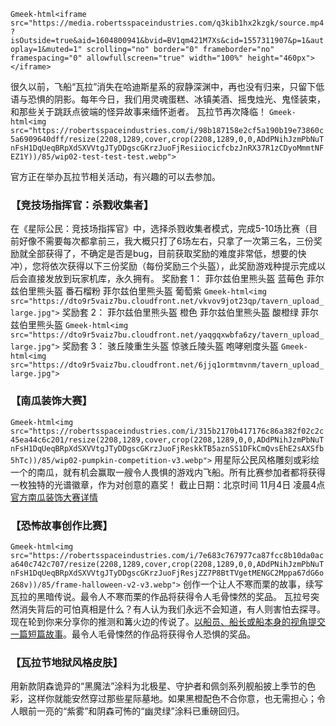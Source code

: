 
`Gmeek-html<iframe src="https://media.robertsspaceindustries.com/q3kib1hx2kzgk/source.mp4?isOutside=true&aid=1604800941&bvid=BV1qm421M7Xs&cid=1557311907&p=1&autoplay=1&muted=1" scrolling="no" border="0" frameborder="no" framespacing="0" allowfullscreen="true" width="100%" height="460px"></iframe>`

很久以前，飞船“瓦拉”消失在哈迪斯星系的寂静深渊中，再也没有归来，只留下低语与恐惧的阴影。每年今日，我们用灵魂蛋糕、冰镇美酒、摇曳烛光、鬼怪装束，和那些关于跳跃点彼端的怪异故事来缅怀逝者。
瓦拉节再次降临！
`Gmeek-html<img src="https://robertsspaceindustries.com/i/98b187158e2cf5a190b19e73860c5a6909640dff/resize(2208,1289,cover,crop(2208,1289,0,0,ADdPNihJzmPbNuTnFsH1DqUeqBRpXdSXVVtgJTyDDgscGKrzJuoFjResiiocicfcbzJnRX37R1zCDyoMmmtNFEZ1Y))/85/wip02-test-test-test.webp">`

官方正在举办瓦拉节相关活动，有兴趣的可以去参加。
### 【竞技场指挥官：杀戮收集者】
在《星际公民：竞技场指挥官》中，选择杀戮收集者模式，完成5-10场比赛（目前好像不需要每次都拿前三，我大概只打了6场左右，只拿了一次第三名，三份奖励就全部获得了，不确定是否是bug，目前获取奖励的难度非常低，想要的快冲），您将依次获得以下三份奖励（每份奖励三个头盔），此奖励游戏种提示完成以后会直接发放到玩家机库，永久拥有。
奖励套 1：
菲尔兹伯里熊头盔 蓝莓色
菲尔兹伯里熊头盔 番石榴粉
菲尔兹伯里熊头盔 葡萄紫
`Gmeek-html<img src="https://dto9r5vaiz7bu.cloudfront.net/vkvov9jot23qp/tavern_upload_large.jpg">`
奖励套 2：
菲尔兹伯里熊头盔 橙色
菲尔兹伯里熊头盔 酸橙绿
菲尔兹伯里熊头盔
`Gmeek-html<img src="https://dto9r5vaiz7bu.cloudfront.net/yaqgqxwbfa6zy/tavern_upload_large.jpg">`
奖励套 3：
骇丘陵重生头盔
惊骇丘陵头盔
咆哮剜度头盔
`Gmeek-html<img src="https://dto9r5vaiz7bu.cloudfront.net/6jjq1ormtmvnm/tavern_upload_large.jpg">`

### 【南瓜装饰大赛】
`Gmeek-html<img src="https://robertsspaceindustries.com/i/315b2170b417176c86a382f02c2c45ea44c6c201/resize(2208,1289,cover,crop(2208,1289,0,0,ADdPNihJzmPbNuTnFsH1DqUeqBRpXdSXVVtgJTyDDgscGKrzJuoFjReskkTB5aznSS1DFkCmQvsEhE2sAXSfb5hTc))/85/wip02-pumpkin-competition-v3.webp">`
用星际公民风格雕刻或彩绘一个的南瓜，就有机会赢取一艘令人畏惧的游戏内飞船。所有比赛参加者都将获得一枚独特的光谱徽章，作为对创意的嘉奖！
截止日期：北京时间 11月4日 凌晨4点
[官方南瓜装饰大赛详情](robertsspaceindustries.com/spectrum/community/SC/forum/3/thread/2025-pumpkin-decorating-contest)

### 【恐怖故事创作比赛】
`Gmeek-html<img src="https://robertsspaceindustries.com/i/7e683c767977ca87fcc8b10da0aca640c742c707/resize(2208,1289,cover,crop(2208,1289,0,0,ADdPNihJzmPbNuTnFsH1DqUeqBRpXdSXVVtgJTyDDgscGKrzJuoFjResjZZ7P8BtTVgetMENGC2Mppa67dG6o268v))/85/frame-halloween-v2-v3.webp">`
创作一个让人不寒而栗的故事，续写瓦拉的黑暗传说。最令人不寒而栗的作品将获得令人毛骨悚然的奖品。
瓦拉号突然消失背后的可怕真相是什么？有人认为我们永远不会知道，有人则害怕去探寻。现在轮到你来分享你的推测和篝火边的传说了。[以船员、船长或船本身的视角提交一篇短篇故事](https://robertsspaceindustries.com/spectrum/community/SC/forum/3/thread/day-of-the-vara-2955-horror-story-contest)。最令人毛骨悚然的作品将获得令人恐惧的奖品。

### 【瓦拉节地狱风格皮肤】
用新款阴森诡异的“黑魔法”涂料为北极星、守护者和佩剑系列舰船披上季节的色彩，这样你就能安然穿过那些星际墓地。如果黑橙配色不合你意，也无需担心；令人眼前一亮的“紫雾”和阴森可怖的“幽灵绿”涂料已重磅回归。




